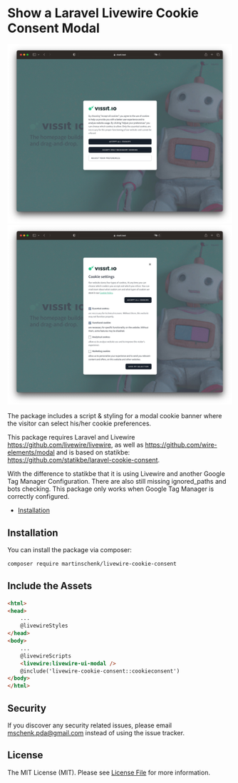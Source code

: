 # Show a Laravel Livewire Cookie Consent Modal

![Modal cookie consent](docs/img/livewire-cookie-consent-modal1.jpg "Modal 1 for Cookie consent")
![Preferences Modal](docs/img/livewire-cookie-consent-modal2.jpg "Modal 2 preferences for cookie consent")


The package includes a script & styling for a modal cookie banner where the visitor can select his/her cookie preferences.

This package requires Laravel and Livewire https://github.com/livewire/livewire, as well as https://github.com/wire-elements/modal and is based on statikbe: https://github.com/statikbe/laravel-cookie-consent.

With the difference to statikbe that it is using Livewire and another Google Tag Manager Configuration.
There are also still missing ignored_paths and bots checking.
This package only works when Google Tag Manager is correctly configured.


* [Installation](#installation)

[//]: # (* [Usage]&#40;#usage&#41;)

[//]: # (* [Customising the dialog texts]&#40;#customising-the-dialog-texts&#41;)

[//]: # (    + [Customising the dialog contents]&#40;#customising-the-dialog-contents&#41;)

[//]: # (    + [Publishing]&#40;#publishing&#41;)

[//]: # (        - [Config]&#40;#config&#41;)

[//]: # (        - [Translations]&#40;#translations&#41;)

[//]: # (        - [Views]&#40;#views&#41;)

[//]: # (* [Configure Google Tag Manager]&#40;#configure-google-tag-manager&#41;)

[//]: # (* [Security]&#40;#security&#41;)

[//]: # (* [License]&#40;#license&#41;)


## Installation

You can install the package via composer:

``` bash
composer require martinschenk/livewire-cookie-consent
```

## Include the Assets
```html
<html>
<head>
    ...
    @livewireStyles
</head>
<body>
    ...
    @livewireScripts
    <livewire:livewire-ui-modal />
    @include('livewire-cookie-consent::cookieconsent')
</body>
</html>
```


[//]: # (The package will automatically register itself.)

[//]: # ()
[//]: # (First of all **you need to** publish the javascript and css files:)

[//]: # (```bash)

[//]: # (php artisan vendor:publish --provider="Statikbe\CookieConsent\CookieConsentServiceProvider" --tag="public")

[//]: # (```)

[//]: # ()
[//]: # (Include the css/cookie-consent.css into your base.blade.php or any other base template you use.)

[//]: # (```)

[//]: # (<link rel="stylesheet" type="text/css" href="{{asset&#40;"vendor/cookie-consent/css/cookie-consent.css"&#41;}}">)

[//]: # (```)

[//]: # ()
[//]: # (The javascript file is included in the cookie snippet and will be added at the end of your body.)

[//]: # (## Usage)

[//]: # ()
[//]: # (Instead of including a snippet in your view, we will automatically add it. This is done using middleware using two methods:)

[//]: # ()
[//]: # (1. The first option: include it in your entire project using the kernel:)

[//]: # ()
[//]: # (```php)

[//]: # (// app/Http/Kernel.php)

[//]: # ()
[//]: # (class Kernel extends HttpKernel)

[//]: # ({)

[//]: # (    protected $middleware = [)

[//]: # (        // ...)

[//]: # (        \Statikbe\CookieConsent\CookieConsentMiddleware::class,)

[//]: # (    ];)

[//]: # ()
[//]: # (    // ...)

[//]: # (})

[//]: # (```)

[//]: # ()
[//]: # (2. The second option: include it as a route middleware and add this to any route you want.)

[//]: # ()
[//]: # (```php)

[//]: # (// app/Http/Kernel.php)

[//]: # ()
[//]: # (class Kernel extends HttpKernel)

[//]: # ({)

[//]: # (    // ...)

[//]: # (    )
[//]: # (    protected $routeMiddleware = [)

[//]: # (        // ...)

[//]: # (        'cookie-consent' => \Statikbe\CookieConsent\CookieConsentMiddleware::class,)

[//]: # (    ];)

[//]: # (})

[//]: # ()
[//]: # ()
[//]: # (// routes/web.php)

[//]: # (Route::group&#40;[)

[//]: # (    'middleware' => ['cookie-consent'])

[//]: # (], function&#40;&#41;{)

[//]: # (    // ...)

[//]: # (}&#41;;)

[//]: # (```)

[//]: # ()
[//]: # (This will add `cookieConsent::index` to the content of your response right before the closing body tag.)

[//]: # ()
[//]: # (## Customising the dialog texts)

[//]: # ()
[//]: # (If you want to modify the text shown in the dialog you can publish the lang-files with this command:)

[//]: # ()
[//]: # (```bash)

[//]: # (php artisan vendor:publish --provider="Statikbe\CookieConsent\CookieConsentServiceProvider" --tag="lang")

[//]: # (```)

[//]: # ()
[//]: # (This will publish this file to `resources/lang/vendor/cookieConsent/en/texts.php`.)

[//]: # ( ```php)

[//]: # ( )
[//]: # ( return [)

[//]: # (     'alert_title' => 'Deze website gebruikt cookies',)

[//]: # (     'setting_analytics' => 'Analytische cookies',)

[//]: # ( ];)

[//]: # ( ```)

[//]: # ()
[//]: # (If you want to translate the values to, for example, English, just copy that file over to `resources/lang/vendor/cookieConsent/fr/texts.php` and fill in the English translations.)

[//]: # ()
[//]: # (### Customising the dialog contents)

[//]: # ()
[//]: # (If you need full control over the contents of the dialog. You can publish the views of the package:)

[//]: # ()
[//]: # (```bash)

[//]: # (php artisan vendor:publish --provider="Statikbe\CookieConsent\CookieConsentServiceProvider" --tag="views")

[//]: # (```)

[//]: # ()
[//]: # (This will copy the `index`  view file over to `resources/views/vendor/cookieConsent`.)

[//]: # ()
[//]: # (The `cookie-settings` view file is just a snippet you need to place somewhere onto your page. Most preferably in the footer next to the url of your cookie policy.)

[//]: # ()
[//]: # (```html )

[//]: # (<a href="javascript:void&#40;0&#41;" class="js-lcc-settings-toggle">@lang&#40;'cookie-consent::texts.alert_settings'&#41;</a>)

[//]: # (```)

[//]: # ()
[//]: # (This gives your visitor the opportunity to change the settings again.)

[//]: # (### Publishing)

[//]: # (#### Config)

[//]: # ()
[//]: # (```bash)

[//]: # (php artisan vendor:publish --provider="Statikbe\CookieConsent\CookieConsentServiceProvider" --tag="config")

[//]: # (```)

[//]: # (This is the contents of the published config-file:)

[//]: # (This will read the policy urls from your env.)

[//]: # (```php)

[//]: # (return [)

[//]: # (    'cookie_key' => '__cookie_consent',)

[//]: # (    'cookie_value_analytics' => '2',)

[//]: # (    'cookie_value_marketing' => '3',)

[//]: # (    'cookie_value_both' => 'true',)

[//]: # (    'cookie_value_none' => 'false',)

[//]: # (    'cookie_expiration_days' => '365',)

[//]: # (    'gtm_event' => 'pageview',)

[//]: # (    'ignored_paths' => [],)

[//]: # (    'policy_url_en' => env&#40;'COOKIE_POLICY_URL_EN', null&#41;,)

[//]: # (    'policy_url_fr' => env&#40;'COOKIE_POLICY_URL_FR', null&#41;,)

[//]: # (    'policy_url_nl' => env&#40;'COOKIE_POLICY_URL_NL', null&#41;,)

[//]: # (];)

[//]: # (```)

[//]: # (You can customize some settings that work with your GTM.)

[//]: # ()
[//]: # (#### Don't show modal on cookie policy page or other pages)

[//]: # (If you don't want the modal to be shown on certain pages you can add the relative url to the ignored paths setting. This also accepts wildcards &#40;see the Laravel `Str::is&#40;&#41;` [helper]&#40;https://laravel.com/docs/9.x/helpers#method-str-is&#41;&#41;.)

[//]: # (```)

[//]: # ('ignored_paths => ['/en/cookie-policy', '/api/documentation*'];)

[//]: # (```)

[//]: # ()
[//]: # (#### Translations)

[//]: # ()
[//]: # (```bash)

[//]: # (php artisan vendor:publish --provider="Statikbe\CookieConsent\CookieConsentServiceProvider" --tag="lang")

[//]: # (```)

[//]: # ()
[//]: # (#### Views)

[//]: # ()
[//]: # (```bash)

[//]: # (php artisan vendor:publish --provider="Statikbe\CookieConsent\CookieConsentServiceProvider" --tag="views")

[//]: # (```)

[//]: # ()
[//]: # (## Configure Google Tag Manager)

[//]: # (All the steps to configure your Google Tag Manager can be found [here]&#40;docs/google-tag-manager.md&#41;.)

[//]: # ()


## Security

If you discover any security related issues, please email [mschenk.pda@gmail.com](mailto:mschenk.pda@gmail.com) instead of using the issue tracker.

## License

The MIT License (MIT). Please see [License File](LICENSE.md) for more information.

